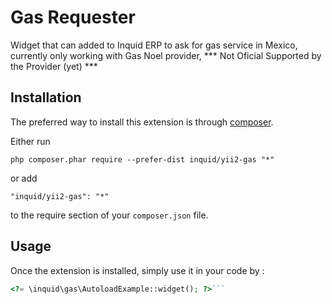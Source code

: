 Gas Requester 
==============
Widget that can added to Inquid ERP to ask for gas service in Mexico, currently only working with Gas Noel provider, *** Not Oficial Supported by the Provider (yet) ***

Installation
------------

The preferred way to install this extension is through [composer](http://getcomposer.org/download/).

Either run

```
php composer.phar require --prefer-dist inquid/yii2-gas "*"
```

or add

```
"inquid/yii2-gas": "*"
```

to the require section of your `composer.json` file.


Usage
-----

Once the extension is installed, simply use it in your code by  :

```php
<?= \inquid\gas\AutoloadExample::widget(); ?>```